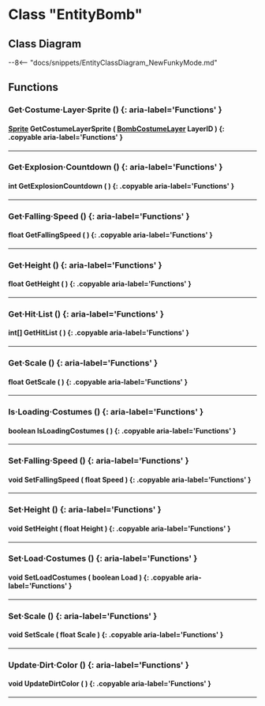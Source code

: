 # Class "EntityBomb"

## Class Diagram
--8<-- "docs/snippets/EntityClassDiagram_NewFunkyMode.md"
## Functions

### Get·Costume·Layer·Sprite () {: aria-label='Functions' }
#### [Sprite](Sprite.md) GetCostumeLayerSprite ( [BombCostumeLayer](enums/BombCostumeLayer.md) LayerID ) {: .copyable aria-label='Functions' }

___
### Get·Explosion·Countdown () {: aria-label='Functions' }
#### int GetExplosionCountdown ( ) {: .copyable aria-label='Functions' }

___
### Get·Falling·Speed () {: aria-label='Functions' }
#### float GetFallingSpeed ( ) {: .copyable aria-label='Functions' }

___
### Get·Height () {: aria-label='Functions' }
#### float GetHeight ( ) {: .copyable aria-label='Functions' }

___
### Get·Hit·List () {: aria-label='Functions' }
#### int[] GetHitList ( ) {: .copyable aria-label='Functions' }

___
### Get·Scale () {: aria-label='Functions' }
#### float GetScale ( ) {: .copyable aria-label='Functions' }

___
### Is·Loading·Costumes () {: aria-label='Functions' }
#### boolean IsLoadingCostumes ( ) {: .copyable aria-label='Functions' }

___
### Set·Falling·Speed () {: aria-label='Functions' }
#### void SetFallingSpeed ( float Speed ) {: .copyable aria-label='Functions' }

___
### Set·Height () {: aria-label='Functions' }
#### void SetHeight ( float Height ) {: .copyable aria-label='Functions' }

___
### Set·Load·Costumes () {: aria-label='Functions' }
#### void SetLoadCostumes ( boolean Load ) {: .copyable aria-label='Functions' }

___
### Set·Scale () {: aria-label='Functions' }
#### void SetScale ( float Scale ) {: .copyable aria-label='Functions' }

___
### Update·Dirt·Color () {: aria-label='Functions' }
#### void UpdateDirtColor ( ) {: .copyable aria-label='Functions' }

___